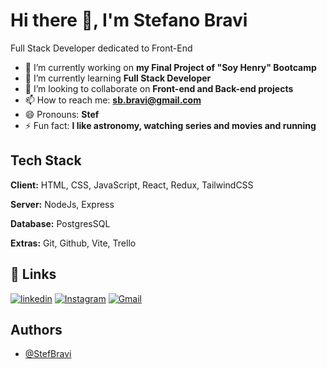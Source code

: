 # Hi there 👋, I'm Stefano Bravi

Full Stack Developer dedicated to Front-End

- 🔭 I’m currently working on **my Final Project of "Soy Henry" Bootcamp**
- 🌱 I’m currently learning **Full Stack Developer**
- 👯 I’m looking to collaborate on **Front-end and Back-end projects**
- 📫 How to reach me: **sb.bravi@gmail.com**
- 😄 Pronouns: **Stef**
- ⚡ Fun fact: **I like astronomy, watching series and movies and running**

## Tech Stack

**Client:** HTML, CSS, JavaScript, React, Redux, TailwindCSS

**Server:** NodeJs, Express

**Database:** PostgresSQL

**Extras:** Git, Github, Vite, Trello

## 🔗 Links
[![linkedin](https://img.shields.io/badge/linkedin-0A66C2?style=for-the-badge&logo=linkedin&logoColor=white)](https://www.linkedin.com/in/stefano-bravi-22a484177/)
[![Instagram](https://img.shields.io/badge/Instagram-E4405F?style=for-the-badge&logo=instagram&logoColor=white)](https://www.instagram.com/stef.bravi/)
[![Gmail](https://img.shields.io/badge/Gmail-D14836?style=for-the-badge&logo=gmail&logoColor=white)](mailto:sb.bravi@gmail.com)

## Authors

- [@StefBravi](https://github.com/StefBravi)
